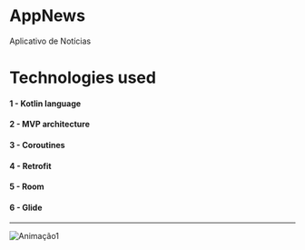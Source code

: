 # AppNews
Aplicativo de Notícias

# Technologies used
#### 1 - Kotlin language
#### 2 - MVP architecture
#### 3 - Coroutines
#### 4 - Retrofit
#### 5 - Room
#### 6 - Glide

----------------------------------------------------------------------

![Animação1](https://user-images.githubusercontent.com/59378910/121808278-0d61b080-cc2e-11eb-9a0a-fa1241e90cb0.gif)

